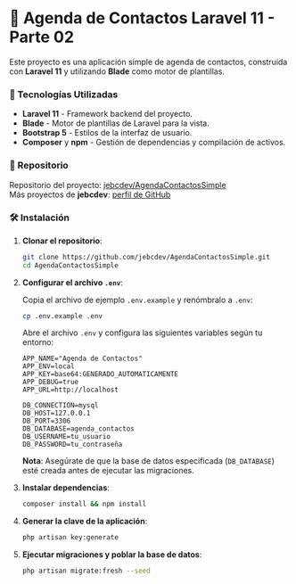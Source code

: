 # 📒 Agenda de Contactos Laravel 11 - Parte 02

Este proyecto es una aplicación simple de agenda de contactos, construida con **Laravel 11** y utilizando **Blade** como motor de plantillas.

### 🚀 Tecnologías Utilizadas

- **Laravel 11** - Framework backend del proyecto.
- **Blade** - Motor de plantillas de Laravel para la vista.
- **Bootstrap 5** - Estilos de la interfaz de usuario.
- **Composer** y **npm** - Gestión de dependencias y compilación de activos.

### 📂 Repositorio

Repositorio del proyecto: [jebcdev/AgendaContactosSimple](https://github.com/jebcdev/AgendaContactosSimple)  
Más proyectos de **jebcdev**: [perfil de GitHub](https://github.com/jebcdev)

### 🛠️ Instalación

1. **Clonar el repositorio**:

    ```bash
    git clone https://github.com/jebcdev/AgendaContactosSimple.git
    cd AgendaContactosSimple
    ```

2. **Configurar el archivo `.env`**:

   Copia el archivo de ejemplo `.env.example` y renómbralo a `.env`:

    ```bash
    cp .env.example .env
    ```

   Abre el archivo `.env` y configura las siguientes variables según tu entorno:

    ```env
    APP_NAME="Agenda de Contactos"
    APP_ENV=local
    APP_KEY=base64:GENERADO_AUTOMATICAMENTE
    APP_DEBUG=true
    APP_URL=http://localhost

    DB_CONNECTION=mysql
    DB_HOST=127.0.0.1
    DB_PORT=3306
    DB_DATABASE=agenda_contactos
    DB_USERNAME=tu_usuario
    DB_PASSWORD=tu_contraseña
    ```

   **Nota**: Asegúrate de que la base de datos especificada (`DB_DATABASE`) esté creada antes de ejecutar las migraciones.

3. **Instalar dependencias**:

    ```bash
    composer install && npm install
    ```

4. **Generar la clave de la aplicación**:

    ```bash
    php artisan key:generate
    ```

5. **Ejecutar migraciones y poblar la base de datos**:

    ```bash
    php artisan migrate:fresh --seed
    ```
